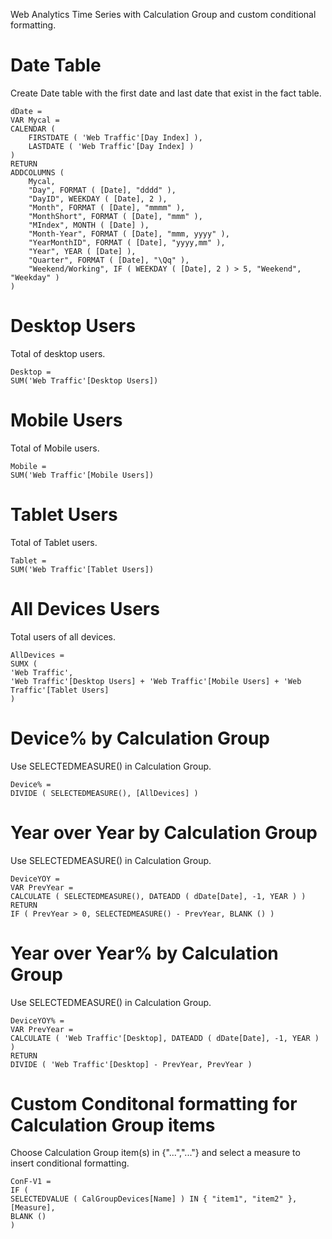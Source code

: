 Web Analytics Time Series with Calculation Group and custom conditional formatting.


# Date Table
Create Date table with the first date and last date that exist in the fact table.

    dDate =
    VAR Mycal =
    CALENDAR (
        FIRSTDATE ( 'Web Traffic'[Day Index] ),
        LASTDATE ( 'Web Traffic'[Day Index] )
    )
    RETURN
    ADDCOLUMNS (
        Mycal,
        "Day", FORMAT ( [Date], "dddd" ),
        "DayID", WEEKDAY ( [Date], 2 ),
        "Month", FORMAT ( [Date], "mmmm" ),
        "MonthShort", FORMAT ( [Date], "mmm" ),
        "MIndex", MONTH ( [Date] ),
        "Month-Year", FORMAT ( [Date], "mmm, yyyy" ),
        "YearMonthID", FORMAT ( [Date], "yyyy,mm" ),
        "Year", YEAR ( [Date] ),
        "Quarter", FORMAT ( [Date], "\Qq" ),
        "Weekend/Working", IF ( WEEKDAY ( [Date], 2 ) > 5, "Weekend", "Weekday" )
    )
    
# Desktop Users

Total of desktop users.

    Desktop = 
    SUM('Web Traffic'[Desktop Users])
    
# Mobile Users

Total of Mobile users.

    Mobile = 
    SUM('Web Traffic'[Mobile Users])

# Tablet Users

Total of Tablet users.

    Tablet = 
    SUM('Web Traffic'[Tablet Users])
    
# All Devices Users

Total users of all devices.

    AllDevices =
    SUMX (
    'Web Traffic',
    'Web Traffic'[Desktop Users] + 'Web Traffic'[Mobile Users] + 'Web Traffic'[Tablet Users]
    )
# Device% by Calculation Group

Use SELECTEDMEASURE() in Calculation Group.

    Device% =
    DIVIDE ( SELECTEDMEASURE(), [AllDevices] )

# Year over Year by Calculation Group

Use SELECTEDMEASURE() in Calculation Group.

    DeviceYOY =
    VAR PrevYear =
    CALCULATE ( SELECTEDMEASURE(), DATEADD ( dDate[Date], -1, YEAR ) )
    RETURN
    IF ( PrevYear > 0, SELECTEDMEASURE() - PrevYear, BLANK () )

# Year over Year% by Calculation Group

Use SELECTEDMEASURE() in Calculation Group.

    DeviceYOY% =
    VAR PrevYear =
    CALCULATE ( 'Web Traffic'[Desktop], DATEADD ( dDate[Date], -1, YEAR ) )
    RETURN
    DIVIDE ( 'Web Traffic'[Desktop] - PrevYear, PrevYear )

# Custom Conditonal formatting for Calculation Group items

Choose Calculation Group item(s) in {"...","..."} and select a measure to insert conditional formatting.

    ConF-V1 =
    IF (
    SELECTEDVALUE ( CalGroupDevices[Name] ) IN { "item1", "item2" },
    [Measure],
    BLANK ()
    )    
    
    
    

